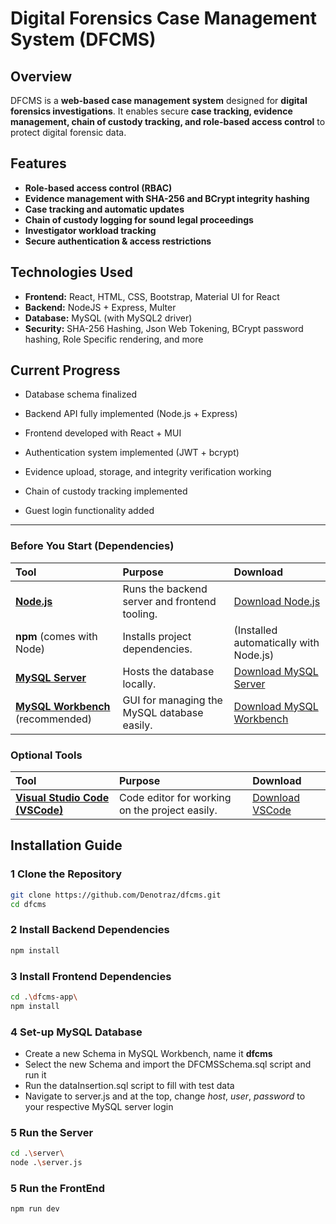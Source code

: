 # Digital Forensics Case Management System (DFCMS)

## Overview
DFCMS is a **web-based case management system** designed for **digital forensics investigations**. It enables secure **case tracking, evidence management, chain of custody tracking, and role-based access control** to protect digital forensic data.

## Features
-  **Role-based access control (RBAC)**
-  **Evidence management with SHA-256 and BCrypt integrity hashing**
-  **Case tracking and automatic updates**
-  **Chain of custody logging for sound legal proceedings**
-  **Investigator workload tracking**
-  **Secure authentication & access restrictions**

## Technologies Used
- **Frontend:** React, HTML, CSS, Bootstrap, Material UI for React
- **Backend:** NodeJS + Express, Multer
- **Database:** MySQL (with MySQL2 driver)
- **Security:** SHA-256 Hashing, Json Web Tokening, BCrypt password hashing, Role Specific rendering, and more

## Current Progress
- Database schema finalized

- Backend API fully implemented (Node.js + Express)
- Frontend developed with React + MUI
- Authentication system implemented (JWT + bcrypt)
- Evidence upload, storage, and integrity verification working
- Chain of custody tracking implemented
- Guest login functionality added
---

### Before You Start (Dependencies)

| Tool | Purpose | Download |
|:-----|:--------|:---------|
| **[Node.js](https://nodejs.org/)** | Runs the backend server and frontend tooling. | [Download Node.js](https://nodejs.org/) |
| **npm** (comes with Node) | Installs project dependencies. | (Installed automatically with Node.js) |
| **[MySQL Server](https://dev.mysql.com/downloads/mysql/)** | Hosts the database locally. | [Download MySQL Server](https://dev.mysql.com/downloads/mysql/) |
| **[MySQL Workbench](https://dev.mysql.com/downloads/workbench/)** (recommended) | GUI for managing the MySQL database easily. | [Download MySQL Workbench](https://dev.mysql.com/downloads/workbench/) |


### Optional Tools
| Tool | Purpose | Download |
|:-----|:--------|:---------|
| **[Visual Studio Code (VSCode)](https://code.visualstudio.com/)** | Code editor for working on the project easily. | [Download VSCode](https://code.visualstudio.com/) |

## Installation Guide
### **1️ Clone the Repository**
```bash
git clone https://github.com/Denotraz/dfcms.git
cd dfcms
```
### **2 Install Backend Dependencies**
```bash
npm install
```
### **3 Install Frontend Dependencies**
```bash
cd .\dfcms-app\
npm install
```
### **4 Set-up MySQL Database**
- Create a new Schema in MySQL Workbench, name it **dfcms**
- Select the new Schema and import the DFCMSSchema.sql script and run it
- Run the dataInsertion.sql script to fill with test data
- Navigate to server.js and at the top, change *host*, *user*, *password* to your respective MySQL server login
### **5 Run the Server**
```bash
cd .\server\
node .\server.js
```
### **5 Run the FrontEnd**
```bash
npm run dev
```
